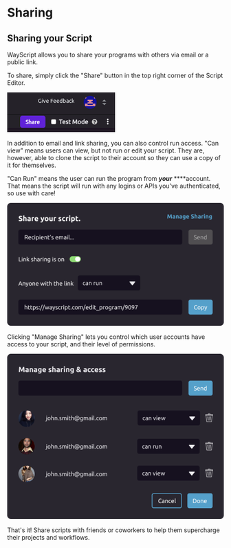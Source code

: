 # Sharing

## Sharing your Script

WayScript allows you to share your programs with others via email or a public link.

To share, simply click the "Share" button in the top right corner of the Script Editor.

![Clicking the &quot;Share&quot; button opens the Share modal.](../.gitbook/assets/screen-shot-2019-11-18-at-9.39.55-am.png)

In addition to email and link sharing, you can also control run access. "Can view" means users can view, but not run or edit your script. They are, however, able to clone the script to their account so they can use a copy of it for themselves.

"Can Run" means the user can run the program from _**your**_ ****account. That means the script will run with any logins or APIs you've authenticated, so use with care!

![Pressing &quot;Copy&quot; copies the public link to your clipboard.](../.gitbook/assets/sharemodal.png)

Clicking "Manage Sharing" lets you control which user accounts have access to your script, and their level of permissions. 

![You can add or delete more users here.](../.gitbook/assets/manageshare.png)

That's it! Share scripts with friends or coworkers to help them supercharge their projects and workflows.




